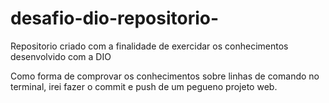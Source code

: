 # desafio-dio-repositorio-
Repositorio criado com a finalidade de exercidar os conhecimentos desenvolvido com a DIO

Como forma de comprovar os conhecimentos sobre linhas de comando no terminal, irei fazer o commit e push de um pegueno projeto web.

